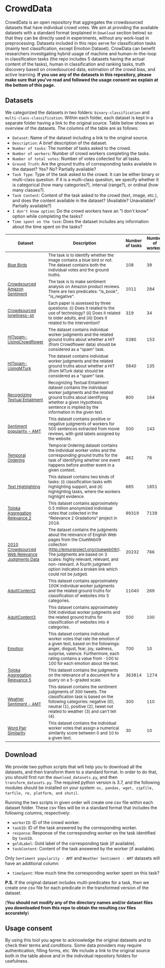 # CrowdData

CrowdData is an open repository that aggregates the crowdsourced datasets that have individual crowd votes. We aim at providing the available datasets with a standard format (explained in `Download` section below) so that they can be directly used in experiments, without any work-load in preprocessing. Datasets included in this repo serve for classification tasks (mainly text classification, except Emotion Dataset). CrowData can benefit researchers investigating hybrid usage of machine and human-in-the-loop in classification tasks (the repo includes 5 datasets having the actual content of the tasks), human in classification and ranking tasks, truth discovery based on crowdsourced data, estimation of the crowd bias, and active learning. **If you use any of the datasets in this repository, please make sure that you've read and followed the usage consent we explain at the bottom of this page.**

## Datasets

We categorized the datasets in two folders: `binary-classification` and `multi-class-classification`. Within each folder, each dataset is kept in a separate folder having a link to the original source. Table below shows an overview of the datasets. The columns of the table are as follows:

* `Dataset`: Name of the dataset including a link to the original source.
* `Description`: A brief description of the dataset.
* `Number of tasks`: The number of tasks asked to the crowd.
* `Number of workers`: Number of crowd workers completing the tasks.
* `Number of total votes`: Number of votes collected for all tasks.
* `Ground Truth`: Are the ground truths of corresponding tasks available in the dataset? Yes? No? Partially available?
* `Task Type`: Type of the task asked to the crowd. It can be either binary or multi-class question. If it is a multi-class question, we specify whether it is categorical (how many categories?), interval (range?), or ordinal (how many classes?).
* `Task Content`: Content of the task asked to the crowd (text, image, etc.), and does the content available in the dataset? (Available? Unavailable? Partially available?)
* `I don't know option`: Do the crowd workers have an "I don't know" option while completing the tasks? 
* `Time spent on the task`: Does the dataset includes any information about the time spent on the tasks?


| <sub> Dataset  </sub> | <sub> Description  </sub>  | <sub> Number of tasks </sub> | <sub> Number of workers </sub> | <sub> Number of total votes </sub>  | <sub> Ground Truth </sub>  | <sub> Task Type </sub>  | <sub> Task Content </sub>  | <sub> I don't know option </sub> | <sub> Time spent on the task </sub>  |
|---|---|---|---|---|---|---|---|---|---|
| <sub> [Blue Birds](https://github.com/welinder/cubam/tree/public/demo/bluebirds)  </sub> | <sub> The task is to identify whether the image contains a blue bird or not. The dataset contains both the individual votes and the ground truths. </sub>                                                                                                                                                                                                                                                                                                                                                                                                          |  <sub> 108 </sub>  | <sub> 39 </sub>  | <sub> 4212 </sub> | <sub> Yes </sub>| <sub> binary </sub> | <sub> image, unavailable </sub>   | <sub> No </sub>  | <sub> No  </sub>  |
| <sub> [Crowdsourced Amazon Sentiment](https://github.com/Evgeneus/screening-classification-datasets/tree/master/crowdsourced-amazon-sentiment-dataset/data)  </sub> | <sub> The task is to make sentiment analysis on Amazon product reviews. There are two predicates: "is_book", "is_negative".   </sub>                                                                                                                                                                                                                                                                                                                                                                                                                       |  <sub> 1011 </sub> | <sub> 284 </sub> | <sub> 7803  </sub> | <sub> Yes  </sub> | <sub> binary  </sub>  | <sub> text, available </sub>   | <sub> No </sub>  | <sub> Unavailable </sub> |
| <sub> [Crowdsourced loneliness-slr](https://github.com/Evgeneus/crowd-machine-collaboration-for-item-screening/tree/master/data/amt_real_data)  </sub> | <sub> Each paper is assessed by three questions: (i) Does it related to the use of technology? (ii) Does it related to older adults, and (iii)  Does it related to the intervention?  </sub>                                                                                                                                                                                                                                                                                                                                                                                                                       |  <sub> 319 </sub> | <sub> 34 </sub> | <sub> 797  </sub> | <sub> Yes  </sub> | <sub> binary </sub>  | <sub> text, unavailable </sub>   | <sub> Yes </sub>  | <sub> Unavailable </sub> |
| <sub> [HITspam-UsingCrowdflower](https://github.com/ipeirotis/Get-Another-Label/tree/master/data/HITspam-UsingCrowdflower) </sub> | <sub> The dataset contains individual worker judgments and the related ground truths about whether a HIT (from Crowdflower data) should be considered as a "spam" task. </sub>                                                                                                                                                                                                                                                                                                                                                                                |  <sub> 5380 </sub> | <sub> 153 </sub> | <sub> 42762 </sub>| <sub> Partially </sub> | <sub> binary </sub> | <sub> text, unavailable </sub> | <sub> No </sub> | <sub> Unavailable </sub> |
| <sub> [HITspam-UsingMTurk](https://github.com/ipeirotis/Get-Another-Label/tree/master/data/HITspam-UsingMTurk) </sub> | <sub> The dataset contains individual worker judgments and the related ground truths about whether a HIT (from MTurk data) should be considered as a "spam" task. </sub>                                                                                                                                                                                                                                                                                                                                                                                     |  <sub> 5840 </sub> | <sub> 135 </sub> | <sub> 28354  </sub> | <sub> Partially </sub> | <sub> binary </sub>| <sub> text, unavailable </sub> | <sub> No  </sub> | <sub> Unavailable  </sub> |
| <sub> [Recognizing Textual Entailment](https://sites.google.com/site/nlpannotations/)  </sub> | <sub> Recognizing Textual Entailment dataset contains the individual worker judgments and the related ground truths about identifying whether a given Hypothesis sentence is implied by the information in the given text. </sub>                                                                                                                                                                                                                                                                                                                           |  <sub> 800  </sub> | <sub> 164  </sub> | <sub> 8000  </sub>  | <sub> Yes   </sub> | <sub> binary  </sub> | <sub> text, available </sub> | <sub> No   </sub> | <sub> Unavailable </sub> |
| <sub> [Sentiment popularity - AMT](https://eprints.soton.ac.uk/376544/) </sub> | <sub> This dataset contains positive or negative judgments of workers for 500 sentences extracted from movie reviews, with gold labels assigned by the website. </sub>                                                                                                                                                               |  <sub> 500 </sub> | <sub> 143 </sub> |  <sub> 10000 </sub> | <sub> Yes </sub> | <sub> binary </sub>| <sub> text, unavailable </sub>  | <sub> No  </sub> | <sub> Yes  </sub> |
| <sub> [Temporal Ordering](https://sites.google.com/site/nlpannotations/)  </sub>  | <sub> Temporal Ordering dataset contains the individual worker votes and the corresponding ground truths for the task of identifying whether one event happens before another event in a given context.  </sub>                                                                                                                                                                                                                                                                                                                                            |  <sub> 462 </sub> | <sub> 76 </sub> | <sub> 4620  </sub> | <sub> Yes  </sub> | <sub> binary </sub> | <sub> text, partially available </sub>   | <sub>  No  </sub>  | <sub> Unavailable  </sub> |
| <sub> [Text Highlighting](https://figshare.com/articles/Crowdsourced_dataset_to_study_the_generation_and_impact_of_text_highlighting_in_classification_tasks/9917162)  </sub> | <sub> This dataset contains two kinds of tasks: (i) classification tasks with highlighting support, and (ii) highlighting tasks, where the workers highlight evidence.   </sub>                                                                                                                                                                                                                                                                                         |  <sub> 685 </sub> | <sub> 1851 </sub> | <sub> 27711  </sub> | <sub> Yes  </sub> | <sub> binary </sub>  | <sub> text, available </sub>   | <sub> Maybe option </sub>  | <sub> Available </sub> |
| <sub> [Toloka Aggregation Relevance 2](https://research.yandex.com/datasets/toloka) </sub> | <sub> This dataset contains approximately 0.5 million anonymized individual votes that collected in the "Relevance 2 Gradations" project in 2016. </sub>                                                                                                                                                                                                                                                                                                                                                                                                          |  <sub> 99319  </sub> | <sub> 7139  </sub> | <sub> 475536  </sub>  | <sub> Partially </sub> | <sub> binary  </sub> | <sub> text, unavailable </sub>   | <sub> No  </sub>  | <sub> Unavailable  </sub>  |
| <sub> [2010 Crowdsourced Web Relevance Judgments Data](https://www.ischool.utexas.edu/~ml/data/trec-rf10-crowd.tgz) </sub> | <sub>The dataset contains the judgments about the relevance of English Web pages from the ClueWeb09 collection (http://lemurproject.org/clueweb09/). The judgments are based on 3 scales: highly relevant, relevant, and non-relevant. A fourth judgment option indicated a broken link which could not be judged. </sub> |  <sub> 20232 </sub> | <sub> 766 </sub> | <sub> 98453 </sub> | <sub> Yes </sub>  | <sub> multi, 3 classes </sub> | <sub> text, unavailable </sub> | <sub> No  </sub> | <sub> Unavailable </sub> |
| <sub> [AdultContent2](https://github.com/ipeirotis/Get-Another-Label/tree/master/data/AdultContent2)  </sub>  | <sub>This dataset contains approximately 100K individual worker judgments and the related ground truths for classification of websites into 5 categories. </sub>  |  <sub> 11040   </sub> | <sub> 269 </sub> | <sub> 92721 </sub>  | <sub> Partially </sub>  | <sub> multi, 5 categories </sub>  | <sub> text, unavailable </sub>  | <sub> No </sub>  | <sub> Unavailable </sub>  |
| <sub> [AdultContent3](https://github.com/ipeirotis/Get-Another-Label/tree/master/data/AdultContent3-HCOMP2010) </sub> | <sub>This dataset contains approximately 50K individual worker judgments and the related ground truths for classification of websites into 4 categories. </sub>  |  <sub> 500 </sub> | <sub> 100 </sub> | <sub> 50000 </sub> | <sub> No </sub>| <sub> multi, 4 categories </sub> | <sub> text, unavailable </sub>  | <sub> No  </sub>  | <sub> Unavailable </sub>  |
| <sub> [Emotion](https://sites.google.com/site/nlpannotations/) </sub> | <sub> This dataset contains individual worker votes that rate the emotion of a given text, based on the followings: anger, disgust, fear, joy, sadness, surprise, valence. Furthermore, each rating contains a value from -100 to 100 for each emotion about the text. </sub>                                                                                                                                                                                                                                                                                     |  <sub> 700  </sub> | <sub> 10 </sub> |  <sub> 7000 </sub> | <sub> Yes </sub> | <sub> multi, interval (-100,100) </sub> | <sub> text, available </sub> | <sub> No  </sub>  | <sub> Unavailable </sub> |
| <sub> [Toloka Aggregation Relevance 5](https://research.yandex.com/datasets/toloka) </sub> | <sub> This dataset contains the judgments on the relevance of a document for a query on a 5-graded scale.  </sub>                                                                                                                                                                                                                                                                                                                                                                                                          |  <sub> 363814  </sub> | <sub> 1274 </sub> | <sub> 1091918  </sub>  | <sub> Partially </sub> | <sub> multi, 5 classes </sub> | <sub> text, unavailable   </sub>   | <sub> No  </sub>  | <sub> Unavailable  </sub>  |
| <sub> [Weather Sentiment - AMT](https://eprints.soton.ac.uk/376543/) </sub> | <sub> This dataset contains the sentiment judgments of 300 tweets. The classification task is based on the following categories: negative (0), neutral (1), positive (2), tweet not related to weather (3) and can't tell (4). </sub>                                                                                                                          |  <sub> 300 </sub> | <sub> 110 </sub> | <sub> 6000 </sub> | <sub> Yes </sub> | <sub> multi, 5 classes </sub> | <sub> text, unavailable </sub> | <sub> Yes </sub> | <sub> Yes </sub> |
| <sub> [Word Pair Similarity](https://sites.google.com/site/nlpannotations/)  </sub> | <sub> This dataset contains the individual worker votes that assign a numerical similarity score between 0 and 10 to a given text.   </sub>                                                                                                                                                                                                                                                                                                                                                                                                                       |  <sub> 30 </sub> | <sub> 10 </sub> | <sub> 300  </sub> | <sub> Yes  </sub> | <sub> multi, interval (0,10) </sub>  | <sub> text, unavailable </sub>   | <sub> No </sub>  | <sub> Unavailable </sub> |

## Download

We provide two python scripts that will help you to download all the datasets, and then transform them to a standard format. In order to do that, you should first run the `download_datasets.py`, and then `transform_datasets.py`. The required python version is 3.7, and the following modules should be installed on your system: `os, pandas, wget, zipfile, tarfile, re, platform, and shutil`.

Running the two scripts in given order will create one csv file within each dataset folder. These csv files will be in a standard format that includes the following columns, respectively: 

* `workerID`: ID of the crowd worker.
* `taskID`: ID of the task answered by the corresponding worker.
* `response`: Response of the corresponding worker on the task identified by `taskID`.
* `goldLabel`: Gold label of the corresponding task (if available).
* `taskContent`: Content of the task answered by the worker (if available).

Only `Sentiment popularity - AMT` and `Weather Sentiment - AMT` datasets will have an additional column: 

* `timeSpent`: How much time the corresponding worker spent on this task?

**P.S.** If the original dataset includes multi-predicates for a task, then we create one csv file for each predicate in the transformed version of the dataset.

(**You should not modify any of the directory names and/or dataset files you downloaded from this repo to obtain the resulting csv files accurately**)

## Usage consent

By using this tool you agree to acknowledge the original datasets and to check their terms and conditions. Some data providers may require authentication, filling forms, etc. We include a link to the original source both in the table above and in the individual repository folders for usefulness.
